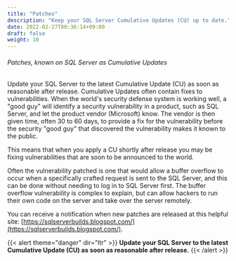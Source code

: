 ```yaml
---
title: "Patches"
description: "Keep your SQL Server Cumulative Updates (CU) up to date."
date: 2022-02-27T00:36:14+09:00
draft: false
weight: 10
---
```


###### Patches, known on SQL Server as Cumulative Updates

Update your SQL Server to the latest Cumulative Update (CU) as soon as reasonable after release.  Cumulative Updates often contain fixes to vulnerabilities.  When the world's security defense system is working well, a "good guy" will identify a security vulnerability in a product, such as SQL Server, and let the product vendor (Microsoft) know.  The vendor is then given time, often 30 to 60 days, to provide a fix for the vulnerability before the security "good guy" that discovered the vulnerability makes it known to the public.

This means that when you apply a CU shortly after release you may be fixing vulnerabilities that are soon to be announced to the world.

Often the vulnerability patched is one that would allow a buffer overflow to occur when a specifically crafted request is sent to the SQL Server, and this can be done without needing to log in to SQL Server first.  The buffer overflow vulnerability is complex to explain, but can allow hackers to run their own code on the server and take over the server remotely.

You can receive a notification when new patches are released at this helpful site:
[https://sqlserverbuilds.blogspot.com/](https://sqlserverbuilds.blogspot.com/).

{{< alert theme="danger" dir="ltr" >}} **Update your SQL Server to the latest Cumulative Update (CU) as soon as reasonable after release.**
{{< /alert >}}
